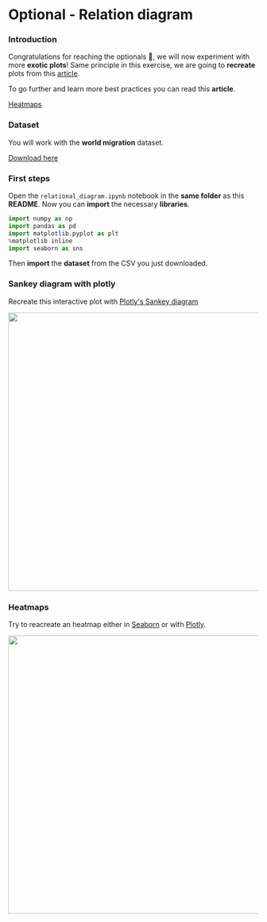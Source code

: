 # Optional - Relation diagram
### Introduction

Congratulations for reaching the optionals 🎉, we will now experiment with more **exotic plots**!
Same principle in this exercise, we are going to **recreate** plots from this [article](https://www.data-to-viz.com/story/AdjacencyMatrix.html).

To go further and learn more best practices you can read this **article**.

[Heatmaps](https://www.data-to-viz.com/graph/heatmap.html)

### Dataset

You will work with the **world migration** dataset.

[Download here](https://raw.githubusercontent.com/holtzy/data_to_viz/master/Example_dataset/13_AdjacencyDirectedWeighted.csv)

### First steps

Open the `relational_diagram.ipynb` notebook in the **same folder** as this **README**.
Now you can **import** the necessary **libraries**.

```python
import numpy as np
import pandas as pd
import matplotlib.pyplot as plt
%matplotlib inline
import seaborn as sns
```

Then **import** the **dataset** from the CSV you just downloaded.

### Sankey diagram with plotly

Recreate this interactive plot with [Plotly's Sankey diagram](https://plot.ly/python/sankey-diagram/)

<img src="https://i.ibb.co/XWvYpvT/Screen-Shot-2019-10-16-at-11-19-33.png" width="560">

### Heatmaps

Try to reacreate an heatmap either in [Seaborn](http://seaborn.pydata.org/generated/seaborn.heatmap.html) or with [Plotly](https://plot.ly/python/heatmaps/).

<img src="https://i.ibb.co/tQrTP05/Screen-Shot-2019-10-16-at-11-29-20.png" width="560">


